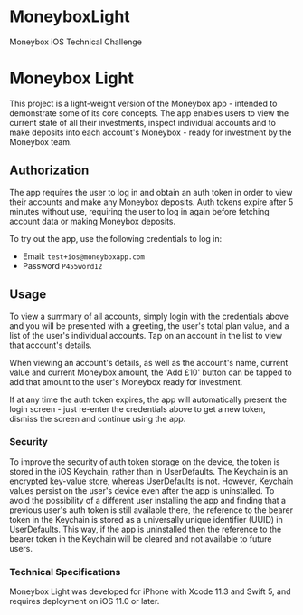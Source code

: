 # MoneyboxLight
Moneybox iOS Technical Challenge

# Moneybox Light

This project is a light-weight version of the Moneybox app - intended to demonstrate some of its core concepts. The app enables users to view the current state of all their investments, inspect individual accounts and to make deposits into each account's Moneybox - ready for investment by the Moneybox team. 

## Authorization
The app requires the user to log in and obtain an auth token in order to view their accounts and make any Moneybox deposits. Auth tokens expire after 5 minutes without use, requiring the user to log in again before fetching account data or making Moneybox deposits. 

To try out the app, use the following credentials to log in:
 
 - Email: `test+ios@moneyboxapp.com`
 - Password `P455word12`

## Usage
To view a summary of all accounts, simply login with the credentials above and you will be presented with a greeting, the user's total plan value, and a list of the user's individual accounts. Tap on an account in the list to view that account's details.

When viewing an account's details, as well as the account's name, current value and current Moneybox amount, the 'Add £10' button can be tapped to add that amount to the user's Moneybox ready for investment.

If at any time the auth token expires, the app will automatically present the login screen - just re-enter the credentials above to get a new token, dismiss the screen and continue using the app.

### Security
To improve the security of auth token storage on the device, the token is stored in the iOS Keychain, rather than in UserDefaults. The Keychain is an encrypted key-value store, whereas UserDefaults is not. However, Keychain values persist on the user's device even after the app is uninstalled. To avoid the possibility of a different user installing the app and finding that a previous user's auth token is still available there, the reference to the bearer token in the Keychain is stored as a universally unique identifier (UUID) in UserDefaults. This way, if the app is uninstalled then the reference to the bearer token in the Keychain will be cleared and not available to future users.

### Technical Specifications
Moneybox Light was developed for iPhone with Xcode 11.3 and Swift 5, and requires deployment on iOS 11.0 or later.
